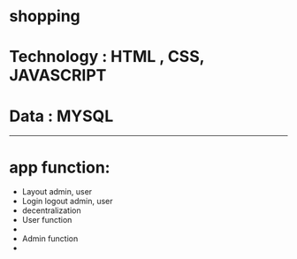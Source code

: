 # shopping


# Technology : HTML , CSS, JAVASCRIPT
# Data : MYSQL

<hr/>

# app function:
 - Layout admin, user
 - Login logout admin, user
 - decentralization
 - User function 
  -
 - Admin function
  -
